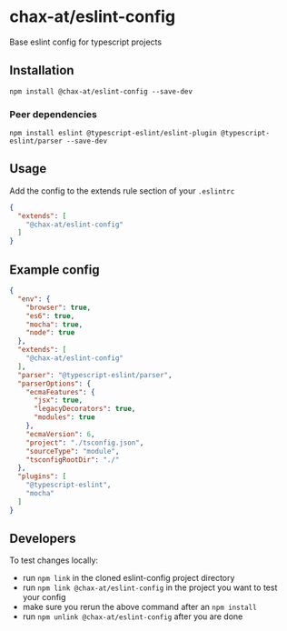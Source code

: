 # chax-at/eslint-config

Base eslint config for typescript projects

## Installation

```
npm install @chax-at/eslint-config --save-dev
```

### Peer dependencies

```
npm install eslint @typescript-eslint/eslint-plugin @typescript-eslint/parser --save-dev
```

## Usage

Add the config to the extends rule section of your `.eslintrc`

```json
{
  "extends": [
    "@chax-at/eslint-config"
  ]
}
```

## Example config

```json
{
  "env": {
    "browser": true,
    "es6": true,
    "mocha": true,
    "node": true
  },
  "extends": [
    "@chax-at/eslint-config"
  ],
  "parser": "@typescript-eslint/parser",
  "parserOptions": {
    "ecmaFeatures": {
      "jsx": true,
      "legacyDecorators": true,
      "modules": true
    },
    "ecmaVersion": 6,
    "project": "./tsconfig.json",
    "sourceType": "module",
    "tsconfigRootDir": "./"
  },
  "plugins": [
    "@typescript-eslint",
    "mocha"
  ]
}
```

## Developers

To test changes locally:

* run `npm link` in the cloned eslint-config project directory
* run `npm link @chax-at/eslint-config` in the project you want to test your config
* make sure you rerun the above command after an `npm install`
* run `npm unlink @chax-at/eslint-config` after you are done
